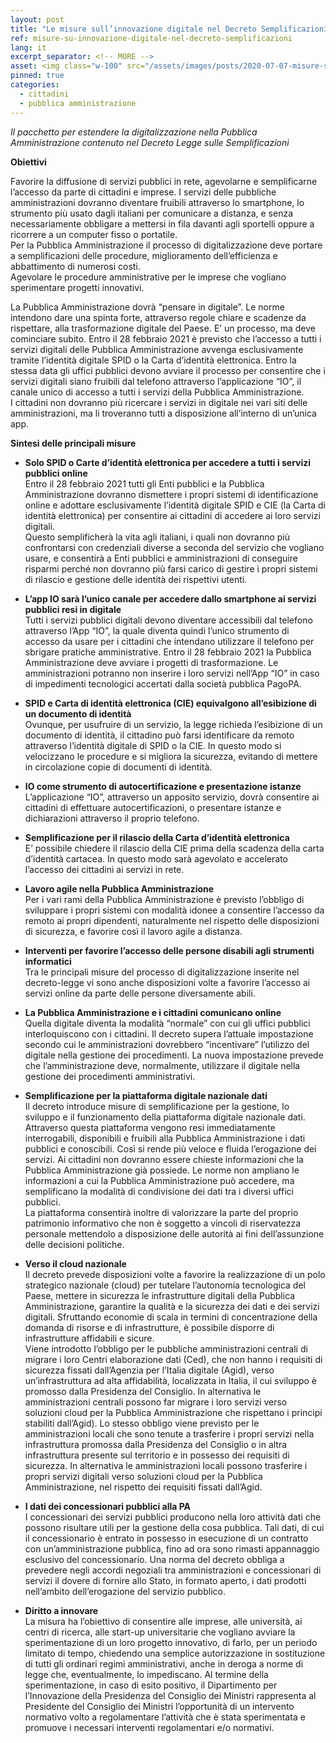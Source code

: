 ```yaml
---
layout: post
title: "Le misure sull’innovazione digitale nel Decreto Semplificazioni"
ref: misure-su-innovazione-digitale-nel-decreto-semplificazioni
lang: it
excerpt_separator: <!-- MORE -->
asset: <img class="w-100" src="/assets/images/posts/2020-07-07-misure-su-innovazione-digitale-nel-decreto-semplificazioni.jpg" alt="Le misure sull’innovazione digitale nel Decreto Semplificazioni"/>
pinned: true
categories:
  - cittadini
  - pubblica amministrazione
---
```


_Il pacchetto per estendere la digitalizzazione nella Pubblica Amministrazione contenuto nel Decreto Legge sulle Semplificazioni_

<!-- MORE -->

**Obiettivi**  

Favorire la diffusione di servizi pubblici in rete, agevolarne e semplificarne l’accesso da parte di cittadini e imprese. I servizi delle pubbliche amministrazioni dovranno diventare fruibili attraverso lo smartphone, lo strumento più usato dagli italiani per comunicare a distanza, e senza necessariamente obbligare a  mettersi in fila davanti agli sportelli oppure a ricorrere a un computer fisso o portatile.  
Per la Pubblica Amministrazione il processo di digitalizzazione deve portare a semplificazioni delle procedure, miglioramento dell’efficienza e abbattimento di numerosi costi.  
Agevolare le procedure amministrative per le imprese che vogliano  sperimentare progetti innovativi.  

La Pubblica Amministrazione dovrà “pensare in digitale”. Le norme intendono dare una spinta forte, attraverso regole chiare e scadenze da rispettare, alla trasformazione digitale del Paese. E’ un processo, ma deve cominciare subito.
Entro il 28 febbraio 2021 è previsto che l’accesso a tutti i servizi digitali delle Pubblica Amministrazione avvenga esclusivamente tramite l’identità digitale SPID o la Carta d’identità elettronica. Entro la stessa data gli uffici pubblici  devono avviare il processo per consentire che i servizi digitali siano fruibili dal  telefono attraverso l’applicazione “IO”, il canale unico di accesso a tutti i servizi della Pubblica Amministrazione.  
I cittadini non dovranno più ricercare i servizi in digitale nei vari siti delle amministrazioni, ma li troveranno tutti a disposizione  all’interno di un’unica app.  

**Sintesi delle principali misure**

* **Solo SPID o Carte d’identità elettronica  per accedere a tutti i servizi pubblici online**  
Entro il 28 febbraio 2021 tutti gli Enti pubblici e la Pubblica Amministrazione dovranno dismettere i propri sistemi di identificazione online e adottare esclusivamente l’identità digitale SPID e CIE (la Carta di identità elettronica) per consentire ai cittadini di accedere ai loro servizi digitali.  
Questo semplificherà la vita agli italiani, i quali non dovranno più confrontarsi con credenziali diverse a seconda del servizio che vogliano usare, e consentirà a Enti pubblici e amministrazioni di conseguire risparmi perché non dovranno più farsi carico di gestire i propri sistemi di rilascio e gestione delle identità dei rispettivi utenti. 

* **L’app IO sarà l’unico canale per accedere dallo smartphone ai servizi pubblici resi in digitale**  
Tutti i servizi pubblici digitali devono diventare accessibili dal telefono attraverso l’App “IO”, la quale diventa quindi l’unico strumento di accesso da usare per i cittadini che intendano utilizzare il telefono per sbrigare pratiche amministrative. Entro il 28 febbraio 2021 la Pubblica Amministrazione deve avviare i progetti  di  trasformazione.  Le amministrazioni potranno non inserire i loro servizi nell’App “IO” in caso di impedimenti tecnologici accertati dalla società pubblica PagoPA.  

* **SPID e Carta di identità elettronica (CIE) equivalgono all’esibizione di un documento di identità**  
Ovunque, per usufruire di un servizio, la legge richieda l’esibizione di un documento di identità, il cittadino può farsi identificare da remoto attraverso l’identità digitale di SPID o la CIE. In questo modo si velocizzano le procedure e si migliora la sicurezza, evitando di mettere in circolazione copie di documenti di identità.  

* **IO come strumento di autocertificazione e presentazione istanze**  
L’applicazione “IO”, attraverso un apposito servizio, dovrà consentire ai cittadini di effettuare autocertificazioni, o presentare istanze e dichiarazioni attraverso  il proprio telefono.  

* **Semplificazione per il rilascio della Carta d’identità elettronica**  
E’ possibile chiedere il rilascio della CIE prima della scadenza della carta d’identità cartacea. In questo modo sarà agevolato e accelerato l’accesso dei cittadini ai servizi in rete.  

* **Lavoro agile nella Pubblica Amministrazione**  
Per i vari rami della Pubblica Amministrazione è previsto l’obbligo di sviluppare i propri sistemi con modalità idonee a consentire l’accesso da remoto ai propri dipendenti, naturalmente nel rispetto delle disposizioni di sicurezza, e favorire così il lavoro agile a distanza.  

* **Interventi per favorire l’accesso delle persone disabili agli strumenti informatici**  
Tra le principali misure del processo di digitalizzazione inserite nel decreto-legge vi sono anche disposizioni volte a favorire l’accesso ai servizi online da parte delle persone diversamente abili.  

* **La Pubblica Amministrazione e i cittadini comunicano online**  
Quella digitale diventa la modalità “normale” con cui gli uffici pubblici interloquiscono con i cittadini. Il decreto supera l’attuale impostazione secondo cui le amministrazioni dovrebbero “incentivare” l’utilizzo del digitale nella gestione dei procedimenti. La nuova impostazione prevede che l’amministrazione deve, normalmente, utilizzare il digitale nella gestione dei procedimenti amministrativi.  

* **Semplificazione per la piattaforma digitale nazionale dati**  
Il decreto introduce misure di semplificazione per la gestione, lo sviluppo e il funzionamento della piattaforma digitale nazionale dati. Attraverso questa piattaforma vengono resi immediatamente interrogabili, disponibili e fruibili alla Pubblica Amministrazione i dati pubblici e conoscibili. Così si rende più veloce e fluida l’erogazione dei servizi. Ai cittadini non dovranno essere chieste informazioni che la Pubblica Amministrazione già possiede. Le norme non ampliano le informazioni a cui la Pubblica Amministrazione può accedere, ma semplificano la modalità di condivisione dei dati tra i diversi uffici pubblici.  
La piattaforma consentirà inoltre di valorizzare la parte del proprio patrimonio informativo che non è soggetto a vincoli di riservatezza personale mettendolo a disposizione  delle autorità ai fini dell’assunzione delle decisioni politiche.  

* **Verso il cloud nazionale**  
Il decreto prevede disposizioni volte a favorire la realizzazione di un polo strategico nazionale (cloud) per tutelare l’autonomia tecnologica del Paese, mettere in sicurezza le infrastrutture digitali della Pubblica Amministrazione, garantire la qualità e la sicurezza dei dati e dei servizi digitali. Sfruttando economie di scala in termini di concentrazione della domanda di risorse e di infrastrutture, è possibile disporre di infrastrutture affidabili e sicure.  
Viene introdotto l’obbligo per le pubbliche amministrazioni centrali di migrare i loro Centri elaborazione dati (Ced), che non hanno i requisiti di sicurezza fissati dall’Agenzia per l’Italia digitale (Agid), verso un’infrastruttura ad alta affidabilità, localizzata in Italia, il cui sviluppo è promosso dalla Presidenza del Consiglio. In alternativa le amministrazioni centrali possono far migrare i loro servizi verso soluzioni cloud per la Pubblica Amministrazione  che rispettano i principi stabiliti dall’Agid). Lo stesso obbligo viene previsto per le amministrazioni locali che sono tenute a trasferire i propri servizi nella infrastruttura promossa dalla Presidenza del Consiglio o in altra infrastruttura presente sul territorio e in possesso dei requisiti di sicurezza. In alternativa le amministrazioni locali possono trasferire i propri servizi digitali verso soluzioni cloud per la Pubblica Amministrazione, nel rispetto dei requisiti fissati dall’Agid.  

* **I dati dei concessionari pubblici alla PA**  
I concessionari dei servizi pubblici producono nella loro attività  dati che possono risultare utili per la gestione della cosa pubblica. Tali dati, di cui il concessionario è entrato in possesso in esecuzione di un contratto con un’amministrazione pubblica, fino ad ora sono rimasti appannaggio esclusivo del concessionario. Una norma del decreto obbliga a prevedere negli accordi negoziali tra amministrazioni e concessionari di servizi il dovere di fornire allo Stato, in formato aperto, i dati prodotti nell’ambito dell’erogazione del servizio pubblico.  

* **Diritto a innovare**  
La misura ha l’obiettivo di consentire alle imprese, alle università, ai centri di ricerca, alle start-up universitarie che vogliano avviare la sperimentazione di un loro progetto innovativo, di farlo, per un periodo limitato di tempo, chiedendo una semplice autorizzazione in sostituzione di tutti gli ordinari regimi amministrativi, anche in deroga a norme di legge che, eventualmente, lo impediscano. Al termine della sperimentazione, in caso di esito positivo, il Dipartimento per l’Innovazione della Presidenza del Consiglio dei Ministri rappresenta al Presidente del Consiglio dei Ministri l’opportunità di un intervento normativo volto a regolamentare l’attività  che è stata sperimentata e promuove i necessari interventi regolamentari e/o normativi.  
